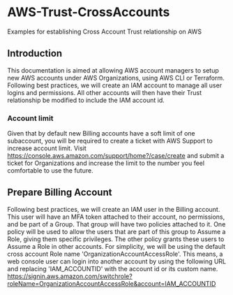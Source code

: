 # AWS-Trust-CrossAccounts

Examples for establishing Cross Account Trust relationship on AWS


## Introduction

This documentation is aimed at allowing AWS account managers to setup new AWS accounts under AWS Organizations, using AWS CLI or Terraform.
Following best practices, we will create an IAM account to manage all user logins and permissions.
All other accounts will then have their Trust relationship be modified to include the IAM account id. 


### Account limit

Given that by default new Billing accounts have a soft limit of one subaccount, you will be required to create a ticket with AWS Support to increase account limit.
Visit https://console.aws.amazon.com/support/home?/case/create and submit a ticket for Organizations and increase the limit to the number you feel comfortable to use the future.


## Prepare Billing Account

Following best practices, we will create an IAM user in the  Billing account. This user will have an MFA token attached to their account, no permissions, and be part of a Group.
That group will have two policies attached to it.
One policy will be used to allow the users that are part of this group to Assume a Role, giving them specific privileges.
The other policy grants these users to Assume a Role in other accounts.
For simplicity, we will be using the default cross account Role name 'OrganizationAccountAccessRole'.
This means, a web console user can login into another account by using the following URL and replacing 'IAM_ACCOUNTID' with the account id or its custom name. 
https://signin.aws.amazon.com/switchrole?roleName=OrganizationAccountAccessRole&account=IAM_ACCOUNTID

